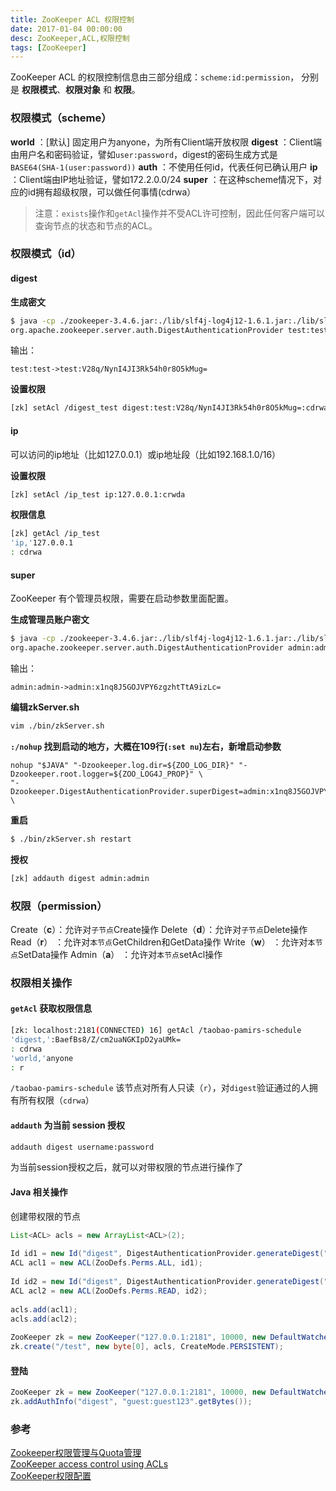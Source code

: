 ```yaml
---
title: ZooKeeper ACL 权限控制
date: 2017-01-04 00:00:00
desc: ZooKeeper,ACL,权限控制
tags: [ZooKeeper]
---
```


ZooKeeper ACL 的权限控制信息由三部分组成：`scheme:id:permission`， 分别是 **权限模式**、**权限对象** 和 **权限**。

<!-- more -->

### 权限模式（scheme）
**world**   ：[默认] 固定用户为anyone，为所有Client端开放权限
**digest**  ：Client端由用户名和密码验证，譬如`user:password`，digest的密码生成方式是`BASE64(SHA-1(user:password))`
**auth**    ：不使用任何id，代表任何已确认用户
**ip**      ：Client端由IP地址验证，譬如172.2.0.0/24
**super**   ：在这种scheme情况下，对应的id拥有超级权限，可以做任何事情(cdrwa）

> 注意：`exists`操作和`getAcl`操作并不受ACL许可控制，因此任何客户端可以查询节点的状态和节点的ACL。

### 权限模式（id）

#### digest

**生成密文**
``` bash
$ java -cp ./zookeeper-3.4.6.jar:./lib/slf4j-log4j12-1.6.1.jar:./lib/slf4j-api-1.6.1.jar:./lib/log4j-1.2.16.jar \
org.apache.zookeeper.server.auth.DigestAuthenticationProvider test:test
```
输出：

    test:test->test:V28q/NynI4JI3Rk54h0r8O5kMug=
    
**设置权限**
``` bash
[zk] setAcl /digest_test digest:test:V28q/NynI4JI3Rk54h0r8O5kMug=:cdrwa
```

#### ip

可以访问的ip地址（比如127.0.0.1）或ip地址段（比如192.168.1.0/16）  

**设置权限**
``` bash
[zk] setAcl /ip_test ip:127.0.0.1:crwda
```

**权限信息**  
``` bash
[zk] getAcl /ip_test
'ip,'127.0.0.1
: cdrwa
```

#### super

ZooKeeper 有个管理员权限，需要在启动参数里面配置。

**生成管理员账户密文**
``` bash
$ java -cp ./zookeeper-3.4.6.jar:./lib/slf4j-log4j12-1.6.1.jar:./lib/slf4j-api-1.6.1.jar:./lib/log4j-1.2.16.jar \
org.apache.zookeeper.server.auth.DigestAuthenticationProvider admin:admin
```
输出：

    admin:admin->admin:x1nq8J5GOJVPY6zgzhtTtA9izLc=

**编辑zkServer.sh**
``` bash
vim ./bin/zkServer.sh
```

**`:/nohup` 找到启动的地方，大概在109行(`:set nu`)左右，新增启动参数**
``` vim
nohup "$JAVA" "-Dzookeeper.log.dir=${ZOO_LOG_DIR}" "-Dzookeeper.root.logger=${ZOO_LOG4J_PROP}" \
"-Dzookeeper.DigestAuthenticationProvider.superDigest=admin:x1nq8J5GOJVPY6zgzhtTtA9izLc=" \
```

**重启**
``` bash
$ ./bin/zkServer.sh restart
```

**授权**
``` bash
[zk] addauth digest admin:admin
```

### 权限（permission）

Create（**c**）：允许对`子节点`Create操作
Delete（**d**）：允许对`子节点`Delete操作
Read（**r**）  ：允许对`本节点`GetChildren和GetData操作
Write（**w**） ：允许对`本节点`SetData操作
Admin（**a**） ：允许对`本节点`setAcl操作

### 权限相关操作

#### `getAcl` 获取权限信息

``` bash
[zk: localhost:2181(CONNECTED) 16] getAcl /taobao-pamirs-schedule
'digest,':BaefBs8/Z/cm2uaNGKIpD2yaUMk=
: cdrwa
'world,'anyone
: r
```
`/taobao-pamirs-schedule` 该节点对所有人只读（`r`），对`digest`验证通过的人拥有所有权限（`cdrwa`）

#### `addauth` 为当前 session 授权

``` bash
addauth digest username:password
```
为当前session授权之后，就可以对带权限的节点进行操作了

#### Java 相关操作

创建带权限的节点

``` java
List<ACL> acls = new ArrayList<ACL>(2);     
  
Id id1 = new Id("digest", DigestAuthenticationProvider.generateDigest("admin:admin123"));  
ACL acl1 = new ACL(ZooDefs.Perms.ALL, id1);  
  
Id id2 = new Id("digest", DigestAuthenticationProvider.generateDigest("guest:guest123"));  
ACL acl2 = new ACL(ZooDefs.Perms.READ, id2);  
  
acls.add(acl1);  
acls.add(acl2);  
  
ZooKeeper zk = new ZooKeeper("127.0.0.1:2181", 10000, new DefaultWatcher());  
zk.create("/test", new byte[0], acls, CreateMode.PERSISTENT);  
```

#### 登陆
``` java
ZooKeeper zk = new ZooKeeper("127.0.0.1:2181", 10000, new DefaultWatcher());  
zk.addAuthInfo("digest", "guest:guest123".getBytes());  
```



### 参考
[Zookeeper权限管理与Quota管理](http://www.cnblogs.com/linuxbug/p/5023677.html)  
[ZooKeeper access control using ACLs](http://zookeeper.apache.org/doc/trunk/zookeeperProgrammers.html#sc_ZooKeeperAccessControl)  
[ZooKeeper权限配置](http://nettm.iteye.com/blog/1721778)  